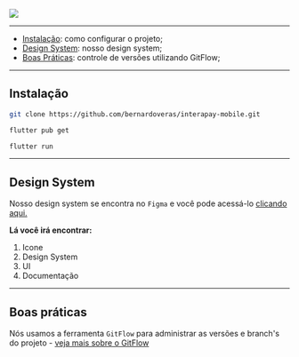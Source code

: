 ![](.assets/cover.png)

---

- [Instalação](#instalacao): como configurar o projeto;
- [Design System](#design-system): nosso design system;
- [Boas Práticas](#boas-praticas): controle de versões utilizando GitFlow;

---

## Instalação

```bash
git clone https://github.com/bernardoveras/interapay-mobile.git

flutter pub get

flutter run
```

---

## Design System

Nosso design system se encontra no `Figma` e você pode acessá-lo [clicando aqui.]("https://www.figma.com/file/qXEWQvI4CEx1MXUkyu6aDB/Intera---Mobile?node-id=304%3A2836")

**Lá você irá encontrar:**

1. Icone
2. Design System
3. UI
4. Documentação

---

## Boas práticas

Nós usamos a ferramenta `GitFlow` para administrar as versões e branch's do projeto - [veja mais sobre o GitFlow](.github/HOW_TO_USE_GITFLOW.md)